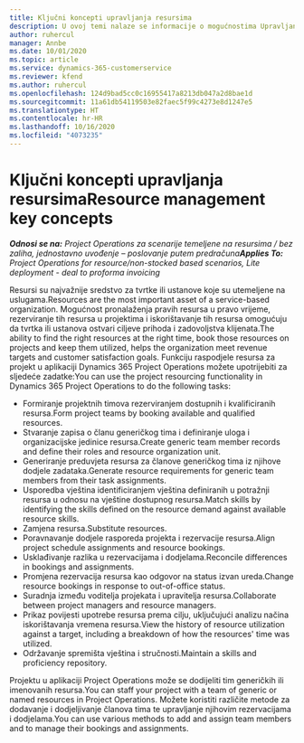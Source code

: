```yaml
---
title: Ključni koncepti upravljanja resursima
description: U ovoj temi nalaze se informacije o mogućnostima Upravljanja resursima u aplikaciji Microsoft Dynamics Project Operations.
author: ruhercul
manager: Annbe
ms.date: 10/01/2020
ms.topic: article
ms.service: dynamics-365-customerservice
ms.reviewer: kfend
ms.author: ruhercul
ms.openlocfilehash: 124d9bad5cc0c16955417a8213db047a2d8bae1d
ms.sourcegitcommit: 11a61db54119503e82faec5f99c4273e8d1247e5
ms.translationtype: HT
ms.contentlocale: hr-HR
ms.lasthandoff: 10/16/2020
ms.locfileid: "4073235"
---
```

# <a name="resource-management-key-concepts"></a><span data-ttu-id="1039b-103">Ključni koncepti upravljanja resursima</span><span class="sxs-lookup"><span data-stu-id="1039b-103">Resource management key concepts</span></span>

<span data-ttu-id="1039b-104">_**Odnosi se na:** Project Operations za scenarije temeljene na resursima / bez zaliha, jednostavno uvođenje – poslovanje putem predračuna_</span><span class="sxs-lookup"><span data-stu-id="1039b-104">_**Applies To:** Project Operations for resource/non-stocked based scenarios, Lite deployment - deal to proforma invoicing_</span></span>

<span data-ttu-id="1039b-105">Resursi su najvažnije sredstvo za tvrtke ili ustanove koje su utemeljene na uslugama.</span><span class="sxs-lookup"><span data-stu-id="1039b-105">Resources are the most important asset of a service-based organization.</span></span> <span data-ttu-id="1039b-106">Mogućnost pronalaženja pravih resursa u pravo vrijeme, rezerviranje tih resursa u projektima i iskorištavanje tih resursa omogućuju da tvrtka ili ustanova ostvari ciljeve prihoda i zadovoljstva klijenata.</span><span class="sxs-lookup"><span data-stu-id="1039b-106">The ability to find the right resources at the right time, book those resources on projects and keep them utilized, helps the organization meet revenue targets and customer satisfaction goals.</span></span> <span data-ttu-id="1039b-107">Funkciju raspodjele resursa za projekt u aplikaciji Dynamics 365 Project Operations možete upotrijebiti za sljedeće zadatke:</span><span class="sxs-lookup"><span data-stu-id="1039b-107">You can use the project resourcing functionality in Dynamics 365 Project Operations to do the following tasks:</span></span>

- <span data-ttu-id="1039b-108">Formiranje projektnih timova rezerviranjem dostupnih i kvalificiranih resursa.</span><span class="sxs-lookup"><span data-stu-id="1039b-108">Form project teams by booking available and qualified resources.</span></span>
- <span data-ttu-id="1039b-109">Stvaranje zapisa o članu generičkog tima i definiranje uloga i organizacijske jedinice resursa.</span><span class="sxs-lookup"><span data-stu-id="1039b-109">Create generic team member records and define their roles and resource organization unit.</span></span>
- <span data-ttu-id="1039b-110">Generiranje preduvjeta resursa za članove generičkog tima iz njihove dodjele zadataka.</span><span class="sxs-lookup"><span data-stu-id="1039b-110">Generate resource requirements for generic team members from their task assignments.</span></span>
- <span data-ttu-id="1039b-111">Usporedba vještina identificiranjem vještina definiranih u potražnji resursa u odnosu na vještine dostupnog resursa.</span><span class="sxs-lookup"><span data-stu-id="1039b-111">Match skills by identifying the skills defined on the resource demand against available resource skills.</span></span>
- <span data-ttu-id="1039b-112">Zamjena resursa.</span><span class="sxs-lookup"><span data-stu-id="1039b-112">Substitute resources.</span></span>
- <span data-ttu-id="1039b-113">Poravnavanje dodjele rasporeda projekta i rezervacije resursa.</span><span class="sxs-lookup"><span data-stu-id="1039b-113">Align project schedule assignments and resource bookings.</span></span>
- <span data-ttu-id="1039b-114">Usklađivanje razlika u rezervacijama i dodjelama.</span><span class="sxs-lookup"><span data-stu-id="1039b-114">Reconcile differences in bookings and assignments.</span></span>
- <span data-ttu-id="1039b-115">Promjena rezervacija resursa kao odgovor na status izvan ureda.</span><span class="sxs-lookup"><span data-stu-id="1039b-115">Change resource bookings in response to out-of-office status.</span></span>
- <span data-ttu-id="1039b-116">Suradnja između voditelja projekata i upravitelja resursa.</span><span class="sxs-lookup"><span data-stu-id="1039b-116">Collaborate between project managers and resource managers.</span></span>
- <span data-ttu-id="1039b-117">Prikaz povijesti upotrebe resursa prema cilju, uključujući analizu načina iskorištavanja vremena resursa.</span><span class="sxs-lookup"><span data-stu-id="1039b-117">View the history of resource utilization against a target, including a breakdown of how the resources' time was utilized.</span></span>
- <span data-ttu-id="1039b-118">Održavanje spremišta vještina i stručnosti.</span><span class="sxs-lookup"><span data-stu-id="1039b-118">Maintain a skills and proficiency repository.</span></span>


<span data-ttu-id="1039b-119">Projektu u aplikaciji Project Operations može se dodijeliti tim generičkih ili imenovanih resursa.</span><span class="sxs-lookup"><span data-stu-id="1039b-119">You can staff your project with a team of generic or named resources in Project Operations.</span></span> <span data-ttu-id="1039b-120">Možete koristiti različite metode za dodavanje i dodjeljivanje članova tima te upravljanje njihovim rezervacijama i dodjelama.</span><span class="sxs-lookup"><span data-stu-id="1039b-120">You can use various methods to add and assign team members and to manage their bookings and assignments.</span></span> 
